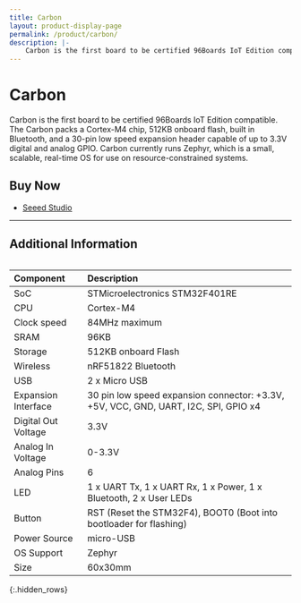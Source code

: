 ```yaml
---
title: Carbon
layout: product-display-page
permalink: /product/carbon/
description: |-
    Carbon is the first board to be certified 96Boards IoT Edition compatible. The Carbon packs a Cortex-M4 chip, 512KB onboard flash, built in Bluetooth, and a 30-pin low speed expansion header capable of up to 3.3V digital and analog GPIO. Carbon currently runs Zephyr, which is a small, scalable, real-time OS for use on resource-constrained systems.
---
```

# Carbon

Carbon is the first board to be certified 96Boards IoT Edition compatible. The Carbon packs a Cortex-M4 chip, 512KB onboard flash, built in Bluetooth, and a 30-pin low speed expansion header capable of up to 3.3V digital and analog GPIO. Carbon currently runs Zephyr, which is a small, scalable, real-time OS for use on resource-constrained systems.

## Buy Now

- [Seeed Studio](https://www.96boards.org/carbon-buy)

***

## Additional Information
<div style="overflow-x:scroll;" markdown="1">


|   Component          |   Description                                                                                    |
|:---------------------|:-------------------------------------------------------------------------------------------------|
|  SoC                 | STMicroelectronics STM32F401RE                                                                   |
|  CPU                 | Cortex-M4                                                                                        |
|  Clock speed         | 84MHz maximum                                                                                    |
|  SRAM                | 96KB                                                                                             |
|  Storage             | 512KB onboard Flash                                                                              |
|  Wireless            | nRF51822 Bluetooth                                                                               |
|  USB                 | 2 x Micro USB                                                                                    |
|  Expansion Interface | 30 pin low speed expansion connector: +3.3V, +5V, VCC, GND, UART, I2C, SPI, GPIO x4              |
|  Digital Out Voltage | 3.3V                                                                                             |
|  Analog In Voltage   | 0-3.3V                                                                                           |
|  Analog Pins         | 6                                                                                                |
|  LED                 | 1 x UART Tx, 1 x UART Rx, 1 x Power, 1 x Bluetooth, 2 x User LEDs                                |
|  Button              | RST (Reset the STM32F4), BOOT0 (Boot into bootloader for flashing)                               |
|  Power Source        | micro-USB                                                                                        |
|  OS Support          | Zephyr                                                                                           |
|  Size                | 60x30mm                                                                                          |
{:.hidden_rows}
</div>
